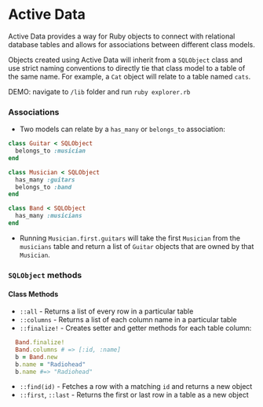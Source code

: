 # Active Data

Active Data provides a way for Ruby objects to connect with relational database
tables and allows for associations between different class models.

Objects created using Active Data will inherit from a `SQLObject` class and use
strict naming conventions to directly tie that class model to a table of the
same name. For example, a `Cat` object will relate to a table named `cats`.

DEMO: navigate to `/lib` folder and run `ruby explorer.rb`

### Associations
  * Two models can relate by a `has_many` or `belongs_to` association:
  ```ruby
  class Guitar < SQLObject
    belongs_to :musician
  end

  class Musician < SQLObject
    has_many :guitars
    belongs_to :band
  end

  class Band < SQLObject
    has_many :musicians
  end
  ```

  * Running `Musician.first.guitars` will take the first `Musician` from the `musicians`
    table and return a list of `Guitar` objects that are owned by that `Musician`.

### `SQLObject` methods

#### Class Methods
  * `::all` - Returns a list of every row in a particular table
  * `::columns` - Returns a list of each column name in a particular table
  * `::finalize!` - Creates setter and getter methods for each table column:
  
  ```ruby
    Band.finalize!
    Band.columns # => [:id, :name]
    b = Band.new
    b.name = "Radiohead"
    b.name #=> "Radiohead"
  ```
  * `::find(id)` - Fetches a row with a matching `id` and returns a new object
  * `::first`, `::last` - Returns the first or last row in a table as a new object
